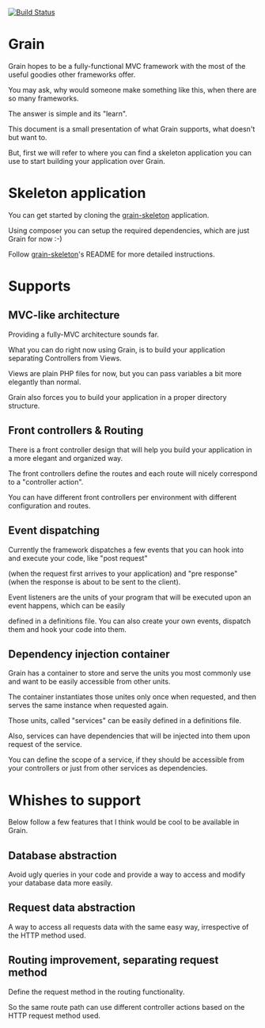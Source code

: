 [![Build Status](https://travis-ci.org/mylk/grain.svg?branch=master)](https://travis-ci.org/mylk/grain)

Grain
=====

Grain hopes to be a fully-functional MVC framework with the most of the useful goodies other frameworks offer.

You may ask, why would someone make something like this, when there are so many frameworks.

The answer is simple and its "learn".

This document is a small presentation of what Grain supports, what doesn't but want to.

But, first we will refer to where you can find a skeleton application you can use to start building your application over Grain.

Skeleton application
====================

You can get started by cloning the [grain-skeleton](https://github.com/mylk/grain-skeleton/) application.

Using composer you can setup the required dependencies, which are just Grain for now :-)

Follow [grain-skeleton](https://github.com/mylk/grain-skeleton/)'s README for more detailed instructions.

Supports
========

MVC-like architecture
---------------------

Providing a fully-MVC architecture sounds far.

What you can do right now using Grain, is to build your application separating Controllers from Views.

Views are plain PHP files for now, but you can pass variables a bit more elegantly than normal.

Grain also forces you to build your application in a proper directory structure.

Front controllers & Routing
---------------------------

There is a front controller design that will help you build your application in a more elegant and organized way.

The front controllers define the routes and each route will nicely correspond to a "controller action".

You can have different front controllers per environment with different configuration and routes.

Event dispatching
-----------------

Currently the framework dispatches a few events that you can hook into and execute your code, like "post request"

(when the request first arrives to your application) and "pre response" (when the response is about to be sent to the client).

Event listeners are the units of your program that will be executed upon an event happens, which can be easily

defined in a definitions file. You can also create your own events, dispatch them and hook your code into them.

Dependency injection container
------------------------------

Grain has a container to store and serve the units you most commonly use and want to be easily accessible from other units.

The container instantiates those unites only once when requested, and then serves the same instance when requested again.

Those units, called "services" can be easily defined in a definitions file.

Also, services can have dependencies that will be injected into them upon request of the service.

You can define the scope of a service, if they should be accessible from your controllers or just from other services as dependencies.

Whishes to support
==================

Below follow a few features that I think would be cool to be available in Grain.

Database abstraction
--------------------

Avoid ugly queries in your code and provide a way to access and modify your database data more easily.

Request data abstraction
------------------------

A way to access all requests data with the same easy way, irrespective of the HTTP method used.

Routing improvement, separating request method
----------------------------------------------

Define the request method in the routing functionality.

So the same route path can use different controller actions based on the HTTP request method used.
